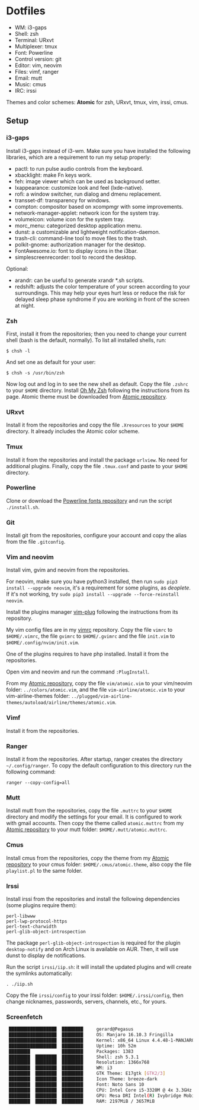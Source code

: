 # Dotfiles

- WM: i3-gaps
- Shell: zsh
- Terminal: URxvt
- Multiplexer: tmux
- Font: Powerline
- Control version: git
- Editor: vim, neovim
- Files: vimf, ranger
- Email: mutt
- Music: cmus
- IRC: irssi

Themes and color schemes:
**Atomic** for zsh, URxvt, tmux, vim, irssi, cmus.

## Setup

### i3-gaps

Install i3-gaps instead of i3-wm. Make sure you have installed the following libraries, which are a requirement to run my setup properly:

- pactl: to run pulse audio controls from the keyboard.
- xbacklight: make Fn keys work.
- feh: image viewer which can be used as background setter.
- lxappearance: customize look and feel (lxde-native).
- rofi: a window switcher, run dialog and dmenu replacement.
- transset-df: transparency for windows.
- compton: compositor based on xcompmgr with some improvements.
- network-manager-applet: network icon for the system tray.
- volumeicon: volume icon for the system tray.
- morc_menu: categorized desktop application menu.
- dunst: a customizable and lightweight notification-daemon.
- trash-cli: command-line tool to move files to the trash.
- polkit-gnome: authorization manager for the desktop.
- FontAwesome.io: font to display icons in the i3bar.
- simplescreenrecorder: tool to record the desktop.

Optional:
- arandr: can be useful to generate xrandr \*.sh scripts.
- redshift: adjusts the color temperature of your screen according to your surroundings. This may help your eyes hurt less or reduce the risk for delayed sleep phase syndrome if you are working in front of the screen at night.

### Zsh

First, install it from the repositories; then you need to change your current shell (bash is the default, normally). To list all installed shells, run:

`$ chsh -l`

And set one as default for your user:

`$ chsh -s /usr/bin/zsh`

Now log out and log in to see the new shell as default. Copy the file `.zshrc` to your `$HOME` directory. Install [Oh My Zsh](https://github.com/robbyrussell/oh-my-zsh) following the instructions from its page. Atomic theme must be downloaded from [Atomic repository](https://github.com/gerardbm/atomic).

### URxvt

Install it from the repositories and copy the file `.Xresources` to your `$HOME` directory. It already includes the Atomic color scheme.

### Tmux

Install it from the repositories and install the package `urlview`. No need for additional plugins. Finally, copy the file `.tmux.conf` and paste to your `$HOME` directory.

### Powerline

Clone or download the [Powerline fonts repository](https://github.com/powerline/fonts) and run the script `./install.sh`.

### Git

Install git from the repositories, configure your account and copy the alias from the file `.gitconfig`.

### Vim and neovim

Install vim, gvim and neovim from the repositories.

For neovim, make sure you have python3 installed, then run `sudo pip3 install --upgrade neovim`, it's a requirement for some plugins, as *deoplete*. If it's not working, try `sudo pip3 install --upgrade --force-reinstall neovim`.

Install the plugins manager [vim-plug](https://github.com/junegunn/vim-plug) following the instructions from its repository.

My vim config files are in my [vimrc](https://github.com/gerardbm/vimrc) repository. Copy the file `vimrc` to `$HOME/.vimrc`, the file `gvimrc` to `$HOME/.gvimrc` and the file `init.vim` to `$HOME/.config/nvim/init.vim`.

One of the plugins requires to have php installed. Install it from the repositories.

Open vim and neovim and run the command `:PlugInstall`.

From my [Atomic repository](https://github.com/gerardbm/atomic), copy the file `vim/atomic.vim` to your vim/neovim folder: `../colors/atomic.vim`, and the file `vim-airline/atomic.vim` to your vim-airline-themes folder: `../plugged/vim-airline-themes/autoload/airline/themes/atomic.vim`.

### Vimf

Install it from the repositories.

### Ranger

Install it from the repositories. After startup, ranger creates the directory `~/.config/ranger`. To copy the default configuration to this directory run the following command:

`
ranger --copy-config=all
`

### Mutt

Install mutt from the repositories, copy the file `.muttrc` to your `$HOME` directory and modify the settings for your email. It is configured to work with gmail accounts. Then copy the theme called `atomic.muttrc` from my [Atomic repository](https://github.com/gerardbm/atomic) to your mutt folder: `$HOME/.mutt/atomic.muttrc`.

### Cmus

Install cmus from the repositories, copy the theme from my [Atomic repository](https://github.com/gerardbm/atomic) to your cmus folder: `$HOME/.cmus/atomic.theme`, also copy the file `playlist.pl` to the same folder.

### Irssi

Install irssi from the repositories and install the following dependencies (some plugins require them):

```
perl-libwww
perl-lwp-protocol-https
perl-text-charwidth
perl-glib-object-introspection
```

The package `perl-glib-object-introspection` is required for the plugin `desktop-notify` and on Arch Linux is available on AUR. Then, it will use dunst to display de notifications.

Run the script `irssi/iip.sh`: it will install the updated plugins and will create the symlinks automatically:

`. ./iip.sh`

Copy the file `irssi/config` to your irssi folder: `$HOME/.irssi/config`, then change nicknames, passwords, servers, channels, etc., for yours.

### Screenfetch

```bash
 ██████████████████  ████████     gerard@Pegasus
 ██████████████████  ████████     OS: Manjaro 16.10.3 Fringilla
 ██████████████████  ████████     Kernel: x86_64 Linux 4.4.48-1-MANJARO
 ██████████████████  ████████     Uptime: 10h 52m
 ████████            ████████     Packages: 1383
 ████████  ████████  ████████     Shell: zsh 5.3.1
 ████████  ████████  ████████     Resolution: 1366x768
 ████████  ████████  ████████     WM: i3
 ████████  ████████  ████████     GTK Theme: E17gtk [GTK2/3]
 ████████  ████████  ████████     Icon Theme: breeze-dark
 ████████  ████████  ████████     Font: Noto Sans 10
 ████████  ████████  ████████     CPU: Intel Core i5-3320M @ 4x 3.3GHz [47.0°C]
 ████████  ████████  ████████     GPU: Mesa DRI Intel(R) Ivybridge Mobile
 ████████  ████████  ████████     RAM: 2197MiB / 3657MiB

```
